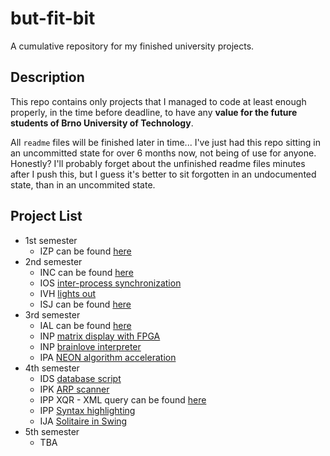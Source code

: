 # but-fit-bit

A cumulative repository for my finished university projects.

## Description

This repo contains only projects that I managed to code at least enough properly, in the time before deadline, to have any **value for the future students of Brno University of Technology**.

All `readme` files will be finished later in time... I've just had this repo sitting in an uncommitted state for over 6 months now, not being of use for anyone. Honestly? I'll probably forget about the unfinished readme files minutes after I push this, but I guess it's better to sit forgotten in an undocumented state, than in an uncommited state.

## Project List

* 1st semester
    * IZP can be found [here](https://github.com/martycagas/but-fit-heap/tree/master/izp)
* 2nd semester
    * INC can be found [here](https://github.com/martycagas/but-fit-heap/tree/master/inc/fpga)
    * IOS [inter-process synchronization](https://github.com/martycagas/but-fit-projects/tree/master/ios-2)
    * IVH [lights out](https://github.com/martycagas/but-fit-projects/tree/master/ivh-lights-out)
    * ISJ can be found [here](https://github.com/martycagas/but-fit-heap/tree/master/isj/proj2)
* 3rd semester
    * IAL can be found [here](https://github.com/martycagas/but-fit-heap/tree/master/ial)
    * INP [matrix display with FPGA](https://github.com/martycagas/but-fit-projects/tree/master/inp-1)
    * INP [brainlove interpreter](https://github.com/martycagas/but-fit-projects/tree/master/inp-2)
    * IPA [NEON algorithm acceleration](https://github.com/martycagas/but-fit-projects/tree/master/ipa-arm-neon)
* 4th semester
    * IDS [database script](https://github.com/martycagas/but-fit-projects/tree/master/ids)
    * IPK [ARP scanner](https://github.com/martycagas/but-fit-projects/tree/master/ipk-arp-scan)
    * IPP XQR - XML query can be found [here](https://github.com/martycagas/but-fit-heap/tree/master/ipp-xqr)
    * IPP [Syntax highlighting](https://github.com/martycagas/but-fit-projects/tree/master/ipp-syn)
    * IJA [Solitaire in Swing](https://github.com/martycagas/but-fit-projects/tree/master/ija-solitaire)
* 5th semester
    * TBA
